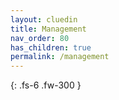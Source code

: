 ```yaml
---
layout: cluedin
title: Management
nav_order: 80
has_children: true
permalink: /management
---
```


{: .fs-6 .fw-300 }
